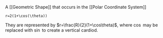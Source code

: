 A [[Geometric Shape]] that occurs in the [[Polar Coordinate System]]

```desmos-graph
r=2(1+\cos(\theta))
```

They are represented by $r=\frac{R}{2}(1+\cos\theta)$, where $\cos$ may be replaced with $\sin$ to create a vertical cardiod.